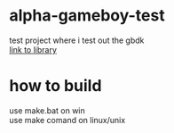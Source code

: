 # alpha-gameboy-test
test project where i test out the gbdk   
[link to library](https://github.com/gbdk-2020/gbdk-2020) 


# how to build
use make.bat on win  
use make comand on linux/unix  
